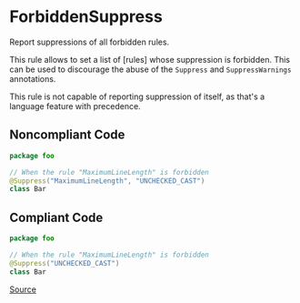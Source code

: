 # ForbiddenSuppress

Report suppressions of all forbidden rules.

This rule allows to set a list of [rules] whose suppression is forbidden.
This can be used to discourage the abuse of the `Suppress` and `SuppressWarnings` annotations.

This rule is not capable of reporting suppression of itself, as that's a language feature with precedence.

## Noncompliant Code

```kotlin
package foo

// When the rule "MaximumLineLength" is forbidden
@Suppress("MaximumLineLength", "UNCHECKED_CAST")
class Bar
```
## Compliant Code

```kotlin
package foo

// When the rule "MaximumLineLength" is forbidden
@Suppress("UNCHECKED_CAST")
class Bar
```

[Source](https://detekt.github.io/detekt/style.html#forbiddensuppress)
